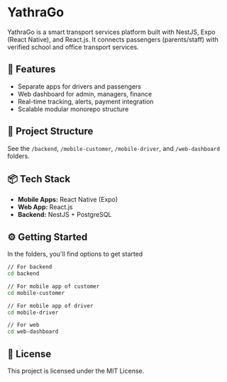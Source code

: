 # YathraGo 

YathraGo is a smart transport services platform built with NestJS, Expo (React Native), and React.js.
It connects passengers (parents/staff) with verified school and office transport services.

## 🚀 Features
- Separate apps for drivers and passengers
- Web dashboard for admin, managers, finance
- Real-time tracking, alerts, payment integration
- Scalable modular monorepo structure

## 📁 Project Structure
See the `/backend`, `/mobile-customer`, `/mobile-driver`, and `/web-dashboard` folders.

## 📦 Tech Stack
- **Mobile Apps:** React Native (Expo)
- **Web App:** React.js
- **Backend:** NestJS + PostgreSQL

## ⚙️ Getting Started
In the folders, you'll find options to get started


```bash
// For backend
cd backend

// For mobile app of customer
cd mobile-customer

// For mobile app of driver
cd mobile-driver

// For web
cd web-dashboard
```

## 📄 License
This project is licensed under the MIT License.